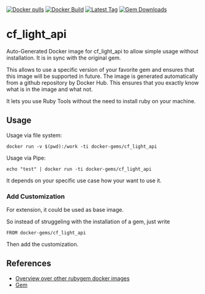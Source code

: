 [![Docker pulls](https://img.shields.io/docker/pulls/rubygem/cf_light_api.svg)](https://hub.docker.com/r/rubygem/cf_light_api/)
[![Docker Build](https://img.shields.io/docker/automated/rubygem/cf_light_api.svg)](https://hub.docker.com/r/rubygem/cf_light_api/)
[![Latest Tag](https://img.shields.io/github/tag/docker-rubygem/cf_light_api.svg)](https://hub.docker.com/r/rubygem/cf_light_api/)
[![Gem Downloads](https://img.shields.io/gem/dt/cf_light_api.svg)](https://rubygems.org/gems/cf_light_api/)
# cf_light_api

Auto-Generated Docker image for cf_light_api to allow simple usage without installation.
It is in sync with the original gem.

This allows to use a specific version of your favorite gem and ensures that this image will be supported in future.
The image is generated automatically from a github repository by Docker Hub.
This ensures that you exactly know what is in the image and what not.

It lets you use Ruby Tools without the need to install ruby on your machine.

## Usage

Usage via file system:

`docker run -v $(pwd):/work -ti docker-gems/cf_light_api`

Usage via Pipe:

`echo "test" | docker run -ti docker-gems/cf_light_api`

It depends on your specific use case how your want to use it.

### Add Customization

For extension, it could be used as base image.

So instead of struggeling with the installation of a gem, just write

`FROM docker-gems/cf_light_api`

Then add the customization.

## References

 - [Overview over other rubygem docker images](https://github.com/thinkbot/docker-rubygem)
 - [Gem](https://rubygems.org/gems/cf_light_api/)
